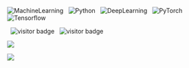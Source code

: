 
![MachineLearning](https://img.shields.io/badge/MachineLearning-000?style=for-the-badge&logo=MachineLearning&logoColor=white) &nbsp; ![Python](https://img.shields.io/badge/python-3670A0?style=for-the-badge&logo=python&logoColor=ffdd54) &nbsp; ![DeepLearning](https://img.shields.io/badge/DeepLearning-%2300f.svg?style=for-the-badge&logo=DeepLearning&logoColor=white) &nbsp; ![PyTorch](https://img.shields.io/badge/PyTorch-%2320232a.svg?style=for-the-badge&logo=PyTorch&logoColor=%2361DAFB) &nbsp; ![Tensorflow](https://img.shields.io/badge/Tensorflow-3670A0?style=for-the-badge&logo=Tensorflow&logoColor=ffdd54)


&nbsp; ![visitor badge](https://visitor-badge.glitch.me/badge?page_id=jackaduma.visitor-badge) &nbsp; ![visitor badge](https://visitor-badge.glitch.me/badge?page_id=jackaduma.visitor-badge&left_color=red&right_color=green&left_text=HelloVisitors)


![](https://github-readme-stats.vercel.app/api?username=jackaduma)


![](https://gitwar.herokuapp.com/badge?username=jackaduma&color=green)

<!--
**jackaduma/jackaduma** is a ✨ _special_ ✨ repository because its `README.md` (this file) appears on your GitHub profile.

Here are some ideas to get you started:

- 🔭 I’m currently working on ...
- 🌱 I’m currently learning ...
- 👯 I’m looking to collaborate on ...
- 🤔 I’m looking for help with ...
- 💬 Ask me about ...
- 📫 How to reach me: ...
- 😄 Pronouns: ...
- ⚡ Fun fact: ...
-->
